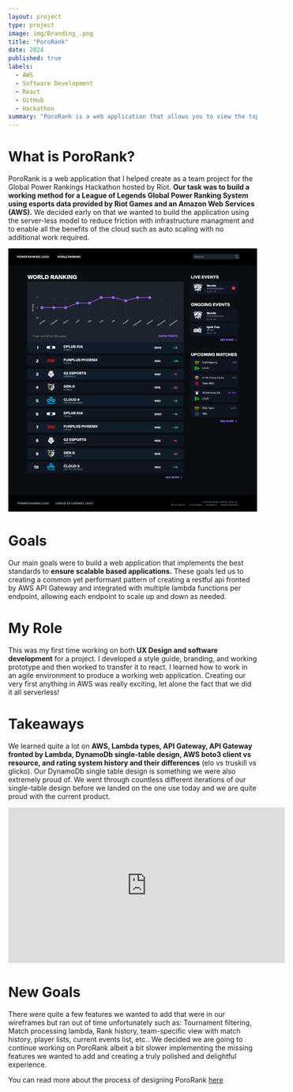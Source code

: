 ```yaml
---
layout: project
type: project
image: img/Branding_.png
title: "PoroRank"
date: 2024
published: true
labels:
  - AWS
  - Software Development
  - React
  - GitHub
  - Hackathon
summary: "PoroRank is a web application that allows you to view the top ranking esports teams in league of legends with the option to filter the rankings by team names."
---
```


# What is PoroRank?

PoroRank is a web application that I helped create as a team project for the Global Power Rankings Hackathon hosted by Riot. **Our task was to build a working method for a League of Legends Global Power Ranking System using esports data provided by Riot Games and an Amazon Web Services (AWS).** We decided early on that we wanted to build the application using the server-less model to reduce friction with infrastructure managment and to enable all the benefits of the cloud such as auto scaling with no additional work required. 

<img class="img-fluid" src="../img/Home Page.png">

# Goals

Our main goals were to build a web application that implements the best standards to **ensure scalable based applications.** These goals led us to creating a common yet performant pattern of creating a restful api fronted by AWS API Gateway and integrated with multiple lambda functions per endpoint, allowing each endpoint to scale up and down as needed. 

# My Role

This was my first time working on both **UX Design and software development** for a project. I developed a style guide, branding, and working prototype and then worked to transfer it to react. I learned how to work in an agile environment to produce a working web application. Creating our very first anything in AWS was really exciting, let alone the fact that we did it all serverless! 

# Takeaways

We learned quite a lot on **AWS, Lambda types, API Gateway, API Gateway fronted by Lambda, DynamoDb single-table design, AWS boto3 client vs resource, and rating system history and their differences** (elo vs truskill vs glicko). Our DynamoDb single table design is something we were also extremely proud of. We went through countless different iterations of our single-table design before we landed on the one use today and we are quite proud with the current product.

<iframe width="560" height="315" src="https://www.youtube.com/embed/5zIIq0fF3gU?si=kCi2VLXjKErQLlFW" title="YouTube video player" frameborder="0" allow="accelerometer; autoplay; clipboard-write; encrypted-media; gyroscope; picture-in-picture; web-share" referrerpolicy="strict-origin-when-cross-origin" allowfullscreen></iframe>

# New Goals

There were quite a few features we wanted to add that were in our wireframes but ran out of time unfortunately such as: Tournament filtering, Match processing lambda, Rank history, team-specific view with match history, player lists, current events list, etc.. We decided we are going to continue working on PoroRank albeit a bit slower implementing the missing features we wanted to add and creating a truly polished and delightful experience.

You can read more about the process of designing PoroRank [here](https://devpost.com/software/pororank)

